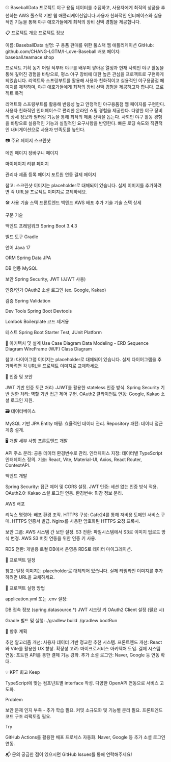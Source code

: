 ⚾ BaseballData 프로젝트
야구 용품 데이터를 수집하고, 사용자에게 최적의 상품을 추천하는 AWS 풀스택 기반 웹 애플리케이션입니다.사용자 친화적인 인터페이스와 실용적인 기능을 통해 야구 애호가들에게 최적의 장비 선택 경험을 제공합니다.

📋 프로젝트 개요
프로젝트 정보

이름: BaseballData
설명: 구 용품 판매를 위한 풀스택 웹 애플리케이션
GitHub: github.com/CHANG-LGTM/I-Love-Baseball
배포 페이지: baseball.teamace.shop

프로젝트 기획 동기
어릴 적부터 야구를 배우며 쌓아온 열정과 현재 사회인 야구 활동을 통해 깊어진 경험을 바탕으로, 평소 야구 장비에 대한 높은 관심을 프로젝트로 구현하게 되었습니다. 리액트와 스프링부트를 활용해 사용자 친화적이고 실용적인 야구용품점 페이지를 제작하며, 야구 애호가들에게 최적의 장비 선택 경험을 제공하고자 합니다.
프로젝트 목적

리액트와 스프링부트를 활용해 반응성 높고 안정적인 야구용품점 웹 페이지를 구현한다.
사용자 친화적인 인터페이스로 편리한 온라인 쇼핑 경험을 제공한다.
다양한 야구 장비의 상세 정보와 필터링 기능을 통해 최적의 제품 선택을 돕는다.
사회인 야구 활동 경험을 바탕으로 실용적인 기능과 실질적인 요구사항을 반영한다.
빠른 로딩 속도와 직관적인 내비게이션으로 사용자 만족도를 높인다.


📷 주요 페이지 스크린샷



메인 페이지
장바구니 페이지










마이페이지
리뷰 페이지










관리자 제품 등록 페이지
포트원 연동 결제 페이지








참고: 스크린샷 이미지는 placeholder로 대체되어 있습니다. 실제 이미지를 추가하려면 각 URL을 프로젝트 이미지로 교체하세요.


🛠️ 사용 기술 스택
프론트엔드
백엔드
AWS 배포
추가 기술
기술 스택 상세



구분
기술



백엔드 프레임워크
Spring Boot 3.4.3


빌드 도구
Gradle


언어
Java 17


ORM
Spring Data JPA


DB 연동
MySQL


보안
Spring Security, JWT (JJWT 사용)


인증/인가
OAuth2 소셜 로그인 (ex. Google, Kakao)


검증
Spring Validation


Dev Tools
Spring Boot Devtools


Lombok
Boilerplate 코드 제거용


테스트
Spring Boot Starter Test, JUnit Platform



📐 아키텍처 및 설계
Use Case Diagram
Data Modeling - ERD
Sequence Diagram
WireFrame (W/F)
Class Diagram

참고: 다이어그램 이미지는 placeholder로 대체되어 있습니다. 실제 다이어그램을 추가하려면 각 URL을 프로젝트 이미지로 교체하세요.


🔐 인증 및 보안

JWT 기반 인증 토큰 처리: JJWT를 활용한 stateless 인증 방식.
Spring Security 기반 권한 처리: 역할 기반 접근 제어 구현.
OAuth2 클라이언트 연동: Google, Kakao 소셜 로그인 지원.


🗃️ 데이터베이스

MySQL 기반 JPA Entity 매핑: 효율적인 데이터 관리.
Repository 패턴: 데이터 접근 계층 설계.


🖥️ 개발 세부 사항
프론트엔드 개발

API 주소 분리: 공용 데이터 환경변수로 관리.
인터페이스 지정: 데이터별 TypeScript 인터페이스 정의.
기술: React, Vite, Material-UI, Axios, React Router, ContextAPI.

백엔드 개발

Spring Security: 접근 제어 및 CORS 설정.
JWT 인증: 세션 없는 인증 방식 적용.
OAuth2.0: Kakao 소셜 로그인 연동.
환경변수: 민감 정보 분리.

AWS 배포

리눅스 명령어: 배포 환경 조작.
HTTPS 구성:
Cafe24를 통해 저비용 도메인 서비스 구매.
HTTPS 인증서 발급.
Nginx를 사용한 암호화된 HTTPS 요청 프록시.


보안 그룹: AWS 시스템 간 보안 설정.
S3 전환: 파일시스템에서 S3로 이미지 업로드 방식 변경.
AWS S3 버킷 연동을 위한 인증 키 사용.


RDS 전환: 개발용 로컬 DB에서 운영용 RDS로 데이터 마이그레이션.


📅 프로젝트 일정

참고: 일정 이미지는 placeholder로 대체되어 있습니다. 실제 타임라인 이미지를 추가하려면 URL을 교체하세요.


🚀 프로젝트 실행 방법

application.yml 또는 .env 설정:

DB 접속 정보 (spring.datasource.*)
JWT 시크릿 키
OAuth2 Client 설정 (필요 시)


Gradle 빌드 및 실행:
./gradlew build
./gradlew bootRun




🌱 향후 계획

추천 알고리즘 개선: 사용자 데이터 기반 정교한 추천 시스템.
프론트엔드 개선: React와 Vite를 활용한 UX 향상.
확장성 고려: 마이크로서비스 아키텍처 도입.
결제 시스템 연동: 포트원 API를 통한 결제 기능 강화.
추가 소셜 로그인: Naver, Google 등 연동 확대.


💡 KPT 회고
Keep

TypeScript에 맞는 컴포넌트별 interface 작성.
다양한 OpenAPI 연동으로 서비스 고도화.

Problem

보안 문제 인지 부족 - 추가 학습 필요.
커밋 소규모화 및 기능별 분리 필요.
프론트엔드 코드 구조 리팩토링 필요.

Try

GitHub Actions를 활용한 배포 프로세스 자동화.
Naver, Google 등 추가 소셜 로그인 연동.


📬 문의
궁금한 점이 있으시면 GitHub Issues를 통해 연락해주세요!
